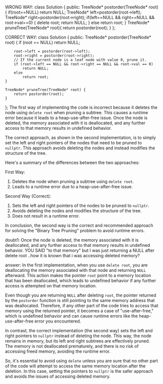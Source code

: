 WRONG WAY:
class Solution {
 public:
     TreeNode* postorder(TreeNode* root){
         if(root==NULL) return NULL;
         TreeNode* left=postorder(root->left);
         TreeNode* right=postorder(root->right);
         if(left==NULL && right==NULL && root->val==0)
         {
             delete root;
             return NULL;
         }
         else
             return root;
     }
     TreeNode* pruneTree(TreeNode* root){
         return postorder(root);
     }
 };

 CORRECT WAY:
class Solution {
public:
    TreeNode* postorder(TreeNode* root) {
        if (root == NULL) return NULL;
        
        root->left = postorder(root->left);
        root->right = postorder(root->right);
        // If the current node is a leaf node with value 0, prune it.
        if (root->left == NULL && root->right == NULL && root->val == 0) 
            return NULL;
        else
            return root;
    }
    
    TreeNode* pruneTree(TreeNode* root) {
        return postorder(root);
    }
};
​The first way of implementing the code is incorrect because it deletes the node using `delete root` when pruning a subtree. This causes a runtime error because it leads to a heap-use-after-free issue. Once the node is deleted, the memory associated with it is deallocated, and any further access to that memory results in undefined behavior.

The correct approach, as shown in the second implementation, is to simply set the left and right pointers of the nodes that need to be pruned to `nullptr`. This approach avoids deleting the nodes and instead modifies the structure of the tree.

Here's a summary of the differences between the two approaches:

First Way:
1. Deletes the node when pruning a subtree using `delete root`.
2. Leads to a runtime error due to a heap-use-after-free issue.

Second Way (Correct):
1. Sets the left and right pointers of the nodes to be pruned to `nullptr`.
2. Avoids deleting the nodes and modifies the structure of the tree.
3. Does not result in a runtime error.

In conclusion, the second way is the correct and recommended approach for solving the "Binary Tree Pruning" problem to avoid runtime errors.

doubt1:
Once the node is deleted, the memory associated with it is deallocated, and any further access to that memory results in undefined behavior. YOU SAID "to that memory" but I was just returning a NULL after delete root ..how it is known that i was accessing deleted memory?

answer:
In the first implementation, when you use `delete root`, you are deallocating the memory associated with that node and returning `NULL` afterward. This action makes the pointer `root` point to a memory location that has been deallocated, which leads to undefined behavior if any further access is attempted on that memory location.

Even though you are returning `NULL` after deleting `root`, the pointer returned by the `postorder` function is still pointing to the same memory address that was deallocated. Therefore, if any other part of the code tries to access that memory using the returned pointer, it becomes a case of "use-after-free," which is undefined behavior and can cause runtime errors like the heap-use-after-free error you encountered.

In contrast, the correct implementation (the second way) sets the left and right pointers to `nullptr` instead of deleting the node. This way, the node remains in memory, but its left and right subtrees are effectively pruned. The memory is not deallocated prematurely, and there is no risk of accessing freed memory, avoiding the runtime error.

So, it's essential to avoid using `delete` unless you are sure that no other part of the code will attempt to access the same memory location after the deletion. In this case, setting the pointers to `nullptr` is the safer approach and avoids the issues of accessing deleted memory.

